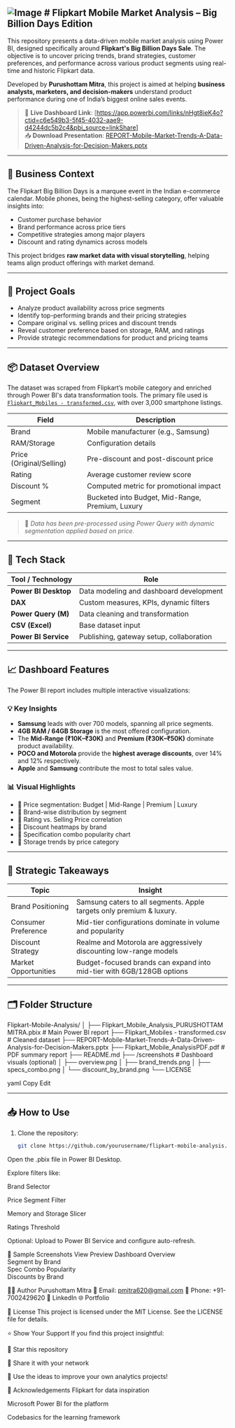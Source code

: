 ## ![Image](https://github.com/user-attachments/assets/b9488da3-95c1-4ffd-b0a9-c7e23750818f) # Flipkart Mobile Market Analysis – Big Billion Days Edition

This repository presents a data-driven mobile market analysis using Power BI, designed specifically around **Flipkart's Big Billion Days Sale**. The objective is to uncover pricing trends, brand strategies, customer preferences, and performance across various product segments using real-time and historic Flipkart data.

Developed by **Purushottam Mitra**, this project is aimed at helping **business analysts, marketers, and decision-makers** understand product performance during one of India’s biggest online sales events.

> 📌 **Live Dashboard Link**: [https://app.powerbi.com/links/nHgt8ieK4o?ctid=c6e549b3-5f45-4032-aae9-d4244dc5b2c4&pbi_source=linkShare]  
> 📥 **Download Presentation**: [REPORT-Mobile-Market-Trends-A-Data-Driven-Analysis-for-Decision-Makers.pptx](./REPORT-Mobile-Market-Trends-A-Data-Driven-Analysis-for-Decision-Makers.pptx)

---

## 🛒 Business Context

The Flipkart Big Billion Days is a marquee event in the Indian e-commerce calendar. Mobile phones, being the highest-selling category, offer valuable insights into:

- Customer purchase behavior
- Brand performance across price tiers
- Competitive strategies among major players
- Discount and rating dynamics across models

This project bridges **raw market data with visual storytelling**, helping teams align product offerings with market demand.

---

## 🎯 Project Goals

- Analyze product availability across price segments
- Identify top-performing brands and their pricing strategies
- Compare original vs. selling prices and discount trends
- Reveal customer preference based on storage, RAM, and ratings
- Provide strategic recommendations for product and pricing teams

---

## 📦 Dataset Overview

The dataset was scraped from Flipkart’s mobile category and enriched through Power BI's data transformation tools. The primary file used is [`Flipkart_Mobiles - transformed.csv`](./Flipkart_Mobiles%20-%20transformed.csv), with over 3,000 smartphone listings.

| Field               | Description                              |
|--------------------|------------------------------------------|
| Brand              | Mobile manufacturer (e.g., Samsung)      |
| RAM/Storage        | Configuration details                    |
| Price (Original/Selling) | Pre-discount and post-discount price |
| Rating             | Average customer review score            |
| Discount %         | Computed metric for promotional impact   |
| Segment            | Bucketed into Budget, Mid-Range, Premium, Luxury |

> 📁 *Data has been pre-processed using Power Query with dynamic segmentation applied based on price.*

---

## 🧱 Tech Stack

| Tool / Technology       | Role                                     |
|------------------------|------------------------------------------|
| **Power BI Desktop**   | Data modeling and dashboard development  |
| **DAX**                | Custom measures, KPIs, dynamic filters   |
| **Power Query (M)**    | Data cleaning and transformation         |
| **CSV (Excel)**        | Base dataset input                       |
| **Power BI Service**   | Publishing, gateway setup, collaboration |

---

## 📈 Dashboard Features

The Power BI report includes multiple interactive visualizations:

### 💡 Key Insights
- **Samsung** leads with over 700 models, spanning all price segments.
- **4GB RAM / 64GB Storage** is the most offered configuration.
- The **Mid-Range (₹10K–₹30K)** and **Premium (₹30K–₹50K)** dominate product availability.
- **POCO and Motorola** provide the **highest average discounts**, over 14% and 12% respectively.
- **Apple** and **Samsung** contribute the most to total sales value.

### 📊 Visual Highlights
- 📌 Price segmentation: Budget | Mid-Range | Premium | Luxury
- 📌 Brand-wise distribution by segment
- 📌 Rating vs. Selling Price correlation
- 📌 Discount heatmaps by brand
- 📌 Specification combo popularity chart
- 📌 Storage trends by price category

---

## 🧠 Strategic Takeaways

| Topic                          | Insight                                                                 |
|--------------------------------|-------------------------------------------------------------------------|
| Brand Positioning              | Samsung caters to all segments. Apple targets only premium & luxury.   |
| Consumer Preference            | Mid-tier configurations dominate in volume and popularity              |
| Discount Strategy              | Realme and Motorola are aggressively discounting low-range models      |
| Market Opportunities           | Budget-focused brands can expand into mid-tier with 6GB/128GB options  |

---

## 🗂️ Folder Structure

Flipkart-Mobile-Analysis/
│
├── Flipkart_Mobile_Analysis_PURUSHOTTAM MITRA.pbix # Main Power BI report
├── Flipkart_Mobiles - transformed.csv # Cleaned dataset
├── REPORT-Mobile-Market-Trends-A-Data-Driven-Analysis-for-Decision-Makers.pptx
├── Flipkart_Mobile_AnalysisPDF.pdf # PDF summary report
├── README.md
├── /screenshots # Dashboard visuals (optional)
│ ├── overview.png
│ ├── brand_trends.png
│ ├── specs_combo.png
│ └── discount_by_brand.png
└── LICENSE

yaml
Copy
Edit

---

## 📥 How to Use

1. Clone the repository:
   ```bash
   git clone https://github.com/yourusername/flipkart-mobile-analysis.git
Open the .pbix file in Power BI Desktop.

Explore filters like:

Brand Selector

Price Segment Filter

Memory and Storage Slicer

Ratings Threshold

Optional: Upload to Power BI Service and configure auto-refresh.

📸 Sample Screenshots
View	Preview
Dashboard Overview	
Segment by Brand	
Spec Combo Popularity	
Discounts by Brand	

🧑‍💼 Author
Purushottam Mitra
📧 Email: pmitra620@gmail.com
📱 Phone: +91-7002429620
🔗 LinkedIn
🌐 Portfolio

📄 License
This project is licensed under the MIT License. See the LICENSE file for details.

⭐ Show Your Support
If you find this project insightful:

🌟 Star this repository

📣 Share it with your network

🧠 Use the ideas to improve your own analytics projects!

🙏 Acknowledgements
Flipkart for data inspiration

Microsoft Power BI for the platform

Codebasics for the learning framework
